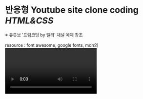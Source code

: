 # 반응형 Youtube site clone coding _HTML&CSS_

※ 유튜브 '드림코딩 by 엘리' 채널 예제 참조

resource : font awesome, google fonts, mdn의 <video> 예제 영상 사용
